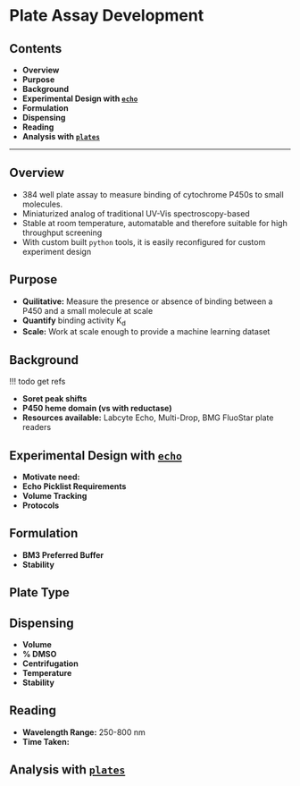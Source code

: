 # Plate Assay Development

## Contents

- **Overview**
- **Purpose**
- **Background**
- **Experimental Design with [`echo`](echo.md)**
- **Formulation**
- **Dispensing**
- **Reading**
- **Analysis with [`plates`](plates.md)**
---

## Overview
- 384 well plate assay to measure binding of cytochrome P450s to small molecules.
- Miniaturized analog of traditional UV-Vis spectroscopy-based 
- Stable at room temperature, automatable and therefore suitable for high throughput screening
- With custom built `python` tools, it is easily reconfigured for custom experiment design
## Purpose
- **Quilitative:** Measure the presence or absence of binding between a P450 and a small molecule at scale
- **Quantify** binding activity K<sub>d</sub>
- **Scale:** Work at scale enough to provide a machine learning dataset
## Background
!!! todo
	get refs
- **Soret peak shifts**
- **P450 heme domain (vs with reductase)**
- **Resources available:** Labcyte Echo, Multi-Drop, BMG FluoStar plate readers
## Experimental Design with [`echo`](echo.md)
- **Motivate need:** 
- **Echo Picklist Requirements**
- **Volume Tracking**
- **Protocols**
## Formulation
- **BM3 Preferred Buffer**
- **Stability**
## Plate Type
## Dispensing
- **Volume**
- **% DMSO**
- **Centrifugation**
- **Temperature**
- **Stability**
## Reading
- **Wavelength Range:** 250-800 nm
- **Time Taken:** 
## Analysis with [`plates`](plates.md)
